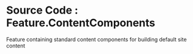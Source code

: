 # Source Code : Feature.ContentComponents

Feature containing standard content components for building default site content
